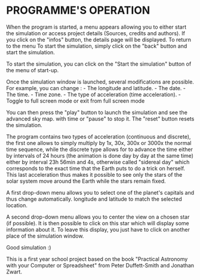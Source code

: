 # PROGRAMME'S OPERATION

When the program is started, a menu appears allowing you to either start the simulation or
access project details (Sources, credits and authors).
If you click on the "infos" button, the details page will be displayed. To return to the menu
To start the simulation, simply click on the "back" button and start the simulation.

To start the simulation, you can click on the "Start the simulation" button of the menu
of start-up.

Once the simulation window is launched, several modifications are possible.
For example, you can change :
    - The longitude and latitude.
    - The date.
    - The time.
    - Time zone.
    - The type of acceleration (time acceleration).
    - Toggle to full screen mode or exit from full screen mode

You can then press the "play" button to launch the simulation and see the advanced sky map.
with time or "pause" to stop it. The "reset" button resets the simulation.

The program contains two types of acceleration (continuous and discrete), the first one allows to simply
multiply by 1x, 30x, 300x or 3000x the normal time sequence, while the discrete type allows for
to advance the time either by intervals of 24 hours (the animation is done day by day at the same time)
either by interval 23h 56min and 4s, otherwise called "sidereal day" which corresponds to the exact time that the Earth
puts to do a trick on herself. This last acceleration thus makes it possible to see only the stars of the
solar system move around the Earth while the stars remain fixed.

A first drop-down menu allows you to select one of the planet's capitals and thus change automatically.
longitude and latitude to match the selected location.

A second drop-down menu allows you to center the view on a chosen star (if possible).
It is then possible to click on this star which will display some information about it.
To leave this display, you just have to click on another place of the simulation window.

Good simulation :)


This is a first year school project based on the book
"Practical Astronomy with your Computer or Spreadsheet" from Peter Duffett-Smith and Jonathan Zwart.
